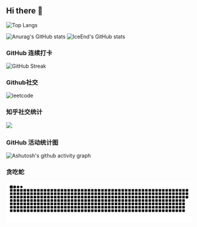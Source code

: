 ## Hi there 👋

<!--
**Herb95/Herb95** is a ✨ _special_ ✨ repository because its `README.md` (this file) appears on your GitHub profile.

Here are some ideas to get you started:

- 🔭 I’m currently working on ...
- 🌱 I’m currently learning ...
- 👯 I’m looking to collaborate on ...
- 🤔 I’m looking for help with ...
- 💬 Ask me about ...
- 📫 How to reach me: ...
- 😄 Pronouns: ...
- ⚡ Fun fact: ...
-->
![Top Langs](https://github-readme-stats.vercel.app/api/top-langs/?username=Herb95)

![Anurag's GitHub stats](https://github-readme-stats.vercel.app/api?username=Herb95&count_private=true)
![IceEnd's GitHub stats](https://github-immortality.vercel.app/api?username=Herb95)

### GitHub 连续打卡

![GitHub Streak](https://streak-stats.demolab.com/?user=Herb95)

### Github社交

![leetcode](https://stats.justsong.cn/api/leetcode?username=Herb95&cn=true)

### 知乎社交统计

![](https://stats.justsong.cn/api/zhihu?username=a-bin-49-33)

### GitHub 活动统计图

![Ashutosh's github activity graph](https://github-readme-activity-graph.vercel.app/graph?username=Herb95)


### 贪吃蛇

<picture>
  <source media="(prefers-color-scheme: dark)" srcset="https://raw.githubusercontent.com/Herb95/Herb95/output/github-contribution-grid-snake-dark.svg">
  <source media="(prefers-color-scheme: light)" srcset="https://raw.githubusercontent.com/Herb95/Herb95/output/github-contribution-grid-snake.svg">
  <img alt="github contribution grid snake animation" src="https://raw.githubusercontent.com/Herb95/Herb95/output/github-contribution-grid-snake.svg">
</picture>
